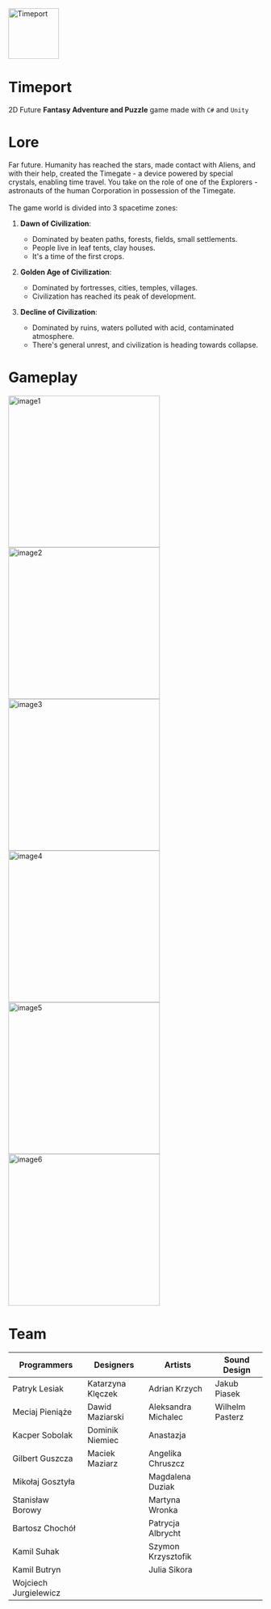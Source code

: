 
<img src="https://github.com/AGH-Code-Industry.png" alt="Timeport" width="100" style="margin-right: 10px;" />


# Timeport
2D Future **Fantasy Adventure and Puzzle** game made with `C#` and `Unity`

# Lore
Far future. Humanity has reached the stars, made contact with Aliens, and with their help, created the Timegate - a device powered by special crystals, enabling time travel.
You take on the role of one of the Explorers - astronauts of the human Corporation in possession of the Timegate.<br><br>
The game world is divided into 3 spacetime zones:

1. **Dawn of Civilization**:
   - Dominated by beaten paths, forests, fields, small settlements.
   - People live in leaf tents, clay houses.
   - It's a time of the first crops.

2. **Golden Age of Civilization**:
   - Dominated by fortresses, cities, temples, villages.
   - Civilization has reached its peak of development.

3. **Decline of Civilization**:
   - Dominated by ruins, waters polluted with acid, contaminated atmosphere.
   - There's general unrest, and civilization is heading towards collapse.

# Gameplay

<div style="display: flex; flex-wrap: wrap;">
    <img src="https://github.com/AGH-Code-Industry/czasoport/assets/115586050/2fcdfea6-43e2-4753-91af-a4bd0166d0d5" alt="image1" width="300" style="margin-right: 10px;">
    <img src="https://github.com/AGH-Code-Industry/czasoport/assets/115586050/d0f82943-a288-4ef8-a1c8-dfaaa8c71ef4" alt="image2" width="300" style="margin-right: 10px;">
    <img src="https://github.com/AGH-Code-Industry/czasoport/assets/115586050/14414741-85fb-4b4e-a923-b4c8d7dce72f" alt="image3" width="300" style="margin-right: 10px;">
</div>

<div style="display: flex; flex-wrap: wrap;">
    <img src="https://github.com/AGH-Code-Industry/czasoport/assets/115586050/0b207c62-bd9a-455f-8492-65d24d19d088" alt="image4" width="300" style="margin-right: 10px;">
    <img src="https://github.com/AGH-Code-Industry/czasoport/assets/115586050/15726f17-a5be-404c-aa05-7eecee011922" alt="image5" width="300" style="margin-right: 10px;">
    <img src="https://github.com/AGH-Code-Industry/czasoport/assets/115586050/375dcb2e-bba6-485f-91fc-a762bdaca0dc" alt="image6" width="300">
</div>

# Team

| **Programmers**   | **Designers**   | **Artists**        | **Sound Design**    |
| ----------------- | --------------- | ------------------ | ------------------- |
| Patryk Lesiak     | Katarzyna Klęczek| Adrian Krzych      | Jakub Piasek        |
| Meciaj Pieniąże   | Dawid Maziarski | Aleksandra Michalec| Wilhelm Pasterz     |
| Kacper Sobolak    | Dominik Niemiec | Anastazja          |                     |
| Gilbert Guszcza   | Maciek Maziarz  | Angelika Chruszcz  |                     |
| Mikołaj Gosztyła  |                 | Magdalena Duziak   |                     |
| Stanisław Borowy  |                 | Martyna Wronka     |                     |
| Bartosz Chochół   |                 | Patrycja Albrycht  |                     |
| Kamil Suhak       |                 | Szymon Krzysztofik |                     |
| Kamil Butryn      |                 | Julia Sikora       |                     |
| Wojciech Jurgielewicz|             |                    |                     |


